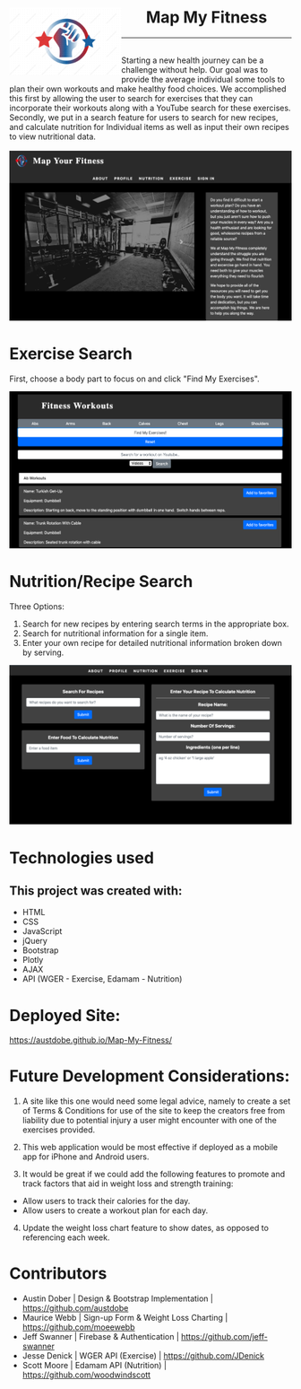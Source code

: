 <div>
<img src="assets/readme-images/logo.png" alt="Map My Fitness Logo" width="200px" align="left">
<h1 align="center">Map My Fitness</h1>
</div>
<hr>
<br>
<div>
Starting a new health journey can be a challenge without help.  Our goal was to provide the average individual some tools to plan their own workouts and make healthy food choices.  We accomplished this first by allowing the user to search for exercises that they can incorporate their workouts along with a YouTube search for these exercises.  Secondly, we put in a search feature for users to search for new recipes, and calculate nutrition for Individual items as well as input their own recipes to view nutritional data.
</div>
<br>
<img src="assets/readme-images/map-fitness-1.png" alt="Map My Fitness Homepage">

# Exercise Search
First, choose a body part to focus on and click "Find My Exercises".

<img src="assets/readme-images/map-fitness-3.png" alt="Map My Fitness - Exercise Search">

# Nutrition/Recipe Search
Three Options:

1. Search for new recipes by entering search terms in the appropriate box.
2. Search for nutritional information for a single item.
3. Enter your own recipe for detailed nutritional information broken down by serving.

<img src="assets/readme-images/map-fitness-2.png" alt="Map My Fitness - Nutrition Search">

# Technologies used
## This project was created with:

* HTML
* CSS
* JavaScript
* jQuery
* Bootstrap
* Plotly
* AJAX
* API (WGER - Exercise, Edamam - Nutrition)

# Deployed Site:
https://austdobe.github.io/Map-My-Fitness/

# Future Development Considerations:

1. A site like this one would need some legal advice, namely to create a set of Terms & Conditions for use of the site to keep the creators free from liability due to potential injury a user might encounter with one of the exercises provided.

2. This web application would be most effective if deployed as a mobile app for iPhone and Android users.

3. It would be great if we could add the following features to promote and track factors that aid in weight loss and strength training:

* Allow users to track their calories for the day.
* Allow users to create a workout plan for each day.
	
4. Update the weight loss chart feature to show dates, as opposed to referencing each week.

# Contributors
* Austin Dober | Design & Bootstrap Implementation | https://github.com/austdobe
* Maurice Webb | Sign-up Form & Weight Loss Charting | https://github.com/moeewebb
* Jeff Swanner | Firebase & Authentication | https://github.com/jeff-swanner
* Jesse Denick | WGER API (Exercise) | https://github.com/JDenick
* Scott Moore | Edamam API (Nutrition) | https://github.com/woodwindscott
